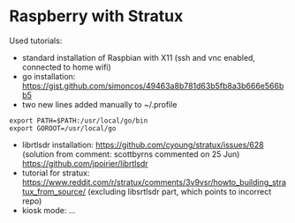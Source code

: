 # Raspberry with Stratux 

Used tutorials:

* standard installation of Raspbian with X11 (ssh and vnc enabled, connected to home wifi)
* go installation: https://gist.github.com/simoncos/49463a8b781d63b5fb8a3b666e566bb5
* two new lines added manually to ~/.profile

```
export PATH=$PATH:/usr/local/go/bin
export GOROOT=/usr/local/go
```

* librtlsdr installation: 
https://github.com/cyoung/stratux/issues/628 (solution from comment: scottbyrns commented on 25 Jun)
https://github.com/jpoirier/librtlsdr
* tutorial for stratux: https://www.reddit.com/r/stratux/comments/3v9vsr/howto_building_stratux_from_source/ (excluding libsrtlsdr part, which points to incorrect repo)
* kiosk mode: ...
